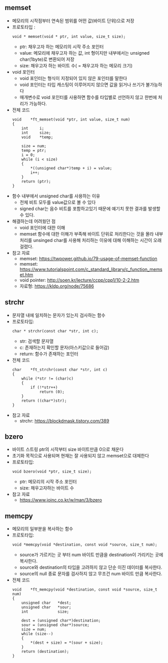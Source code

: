 memset
---
+ 메모리의 시작점부터 연속된 범위를 어떤 값(바이트 단위)으로 저장
+ 프로토타입 :
	~~~
	void * memset(void * ptr, int value, size_t size);
	~~~
	+ ptr: 채우고자 하는 메모리의 시작 주소 포인터
	+ value: 메모리에 채우고자 하는 값, int 형이지만 내부에서는 unsigned char(1byte)로 변환되어 저장
	+ size: 채우고자 하는 바이트 수( = 채우고자 하는 메모리 크기)
+ void 포인터
	+ void 포인터는 형식이 지정되어 있지 않은 포인터를 말한다
	+ void 포인터는 타입 캐스팅이 이루어지지 않으면 값을 읽거나 쓰기가 불가능하다
	+ 매개변수로 void 포인터를 사용하면 함수를 타입별로 선언하지 않고 한번에 처리가 가능하다.
+ 전체 코드
	~~~
	void	*ft_memset(void *ptr, int value, size_t num)
	{
		int		i;
		int		size;
		void	*temp;

		size = num;
		temp = ptr;
		i = 0;
		while (i < size)
		{
			*((unsigned char*)temp + i) = value;
			i++;
		}
		return (ptr);
	}
	~~~
+ 함수 내부에서 unsigned char를 사용하는 이유
	+ 전체 비트 모두를 value값으로 볼 수 있다
	+ signed char는 음수 비트를 포함하고있기 때문에 예기치 못한 결과를 발생할 수 있다.
+ 해결하는데 어려웠던 점
	+ void 포인터에 대한 이해
	+ memset 함수에 대한 이해가 부족해 바이트 단위로 처리한다는 것을 몰라 내부 처리를 unsinged char를 사용해 처리하는 이유에 대해 이해하는 시간이 오래걸렸다.
+ 참고 자료
	+ memset: https://twpower.github.io/79-usage-of-memset-function
	+ memset: https://www.tutorialspoint.com/c_standard_library/c_function_memset.htm
	+ void pointer: http://soen.kr/lecture/ccpp/cpp1/10-2-2.htm
	+ 자료형: https://kldp.org/node/75686

strchr
---
+ 문자열 내에 일치하는 문자가 있는지 검사하는 함수
+ 프로토타입:
	```
	char * strchr(const char *str, int c);
	```
	+ str: 검색할 문자열
	+ c: 존재하는지 확인할 문자(아스키값으로 들어감)
	+ return: 함수가 존재하는 포인터
+ 전체 코드
	~~~
	char	*ft_strchr(const char *str, int c)
	{
		while (*str != (char)c)
		{
			if (!*str++)
				return (0);
		}
		return ((char*)str);
	}
	~~~
+ 참고 자료
	+ strchr: https://blockdmask.tistory.com/389

bzero
---
+ 바이트 스트링 ptr의 시작부터 size 바이트만큼 0으로 채운다
+ 초기화 목적으로 사용되며 현재는 잘 사용되지 않고 memset으로 대체한다
+ 프로토타입:
	```
	void bzero(void *ptr, size_t size);
	```
	+ ptr: 메모리의 시작 주소 포인터
	+ size: 채우고자하는 바이트 수
+ 참고 자료
	+ https://www.joinc.co.kr/w/man/3/bzero

memcpy
---
+ 메모리의 일부분을 복사하는 함수
+ 프로토타입:
	~~~
	void *memcpy(void *destination, const void *source, size_t num);
	~~~
	+ source가 가르키는 곳 부터 num 바이트 만큼을 destination이 가리키는 곳에 복사한다.
	+ source와 destination의 타입을 고려하지 않고 단순 이진 데이터를 복사한다.
	+ source의 null 종료 문자를 검사하지 않고 무조건 num 바이트 만큼 복사한다.
+ 전체 코드
	~~~
	void	*ft_memcpy(void *destination, const void *source, size_t num)
	{
		unsigned char	*dest;
		unsigned char	*sour;
		int				size;

		dest = (unsigned char*)destination;
		sour = (unsigned char*)source;
		size = num;
		while (size--)
		{
			*(dest + size) = *(sour + size);
		}
		return (destination);
	}
	~~~